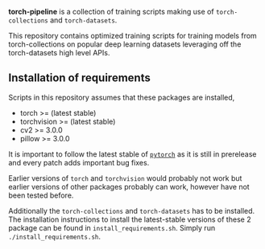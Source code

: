 
**torch-pipeline** is a collection of training scripts making use of `torch-collections` and `torch-datasets`.

This repository contains optimized training scripts for training models from torch-collections on popular deep learning datasets leveraging off the torch-datasets high level APIs.

## Installation of requirements

Scripts in this repository assumes that these packages are installed,

* torch >= (latest stable)
* torchvision >= (latest stable)
* cv2 >= 3.0.0
* pillow >= 3.0.0

It is important to follow the latest stable of [`pytorch`](https://pytorch.org/) as it is still in prerelease and every patch adds important bug fixes.

Earlier versions of `torch` and `torchvision` would probably not work but earlier versions of other packages probably can work, however have not been tested before.

Additionally the `torch-collections` and `torch-datasets` has to be installed. The installation instructions to install the latest-stable versions of these 2 package can be found in `install_requirements.sh`. Simply run `./install_requirements.sh`.

